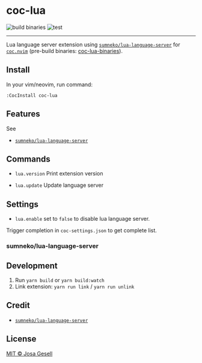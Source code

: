 # coc-lua

![build binaries](https://github.com/josa42/coc-lua-binaries/workflows/build/badge.svg)
![test](https://github.com/josa42/coc-lua/workflows/Main/badge.svg)

--------------------------------------------------------------------------------

Lua language server extension using [`sumneko/lua-language-server`](https://github.com/sumneko/lua-language-server)
for [`coc.nvim`](https://github.com/neoclide/coc.nvim)
(pre-build binaries: [coc-lua-binaries](https://github.com/josa42/coc-lua-binaries/releases/tag/latest)).

## Install

In your vim/neovim, run command:

```
:CocInstall coc-lua
```

## Features

See
- [`sumneko/lua-language-server`](https://github.com/sumneko/lua-language-server)

## Commands

- `lua.version`
  Print extension version

- `lua.update`
  Update language server

## Settings

- `lua.enable` set to `false` to disable lua language server.

Trigger completion in `coc-settings.json` to get complete list.

### sumneko/lua-language-server

## Development

1. Run `yarn build` or `yarn build:watch`
2. Link extension: `yarn run link` / `yarn run unlink`

## Credit

- [`sumneko/lua-language-server`](https://github.com/sumneko/lua-language-server#credit)

## License

[MIT © Josa Gesell](LICENSE)
